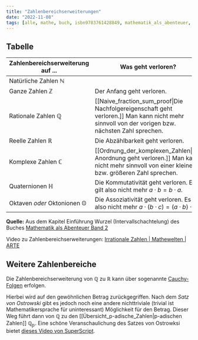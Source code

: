 ```yaml
---
title: "Zahlenbereichserweiterungen"
date: "2022-11-08"
tags: [alle, mathe, buch, isbn9783761428849, mathematik_als_abenteuer, zahlenbereichserweiterung, natürliche_zahlen, ganze_zahlen, irrationale_zahlen, rationale_zahlen, reelle_zahlen, komplexe_zahlen, eigenschaften, körper, körpererweiterung, p-adische_zahlen, p-adic_numbers, p-adisch, p-adic]
---
```


## Tabelle 

| Zahlenbereichserweiterung auf ...      | Was geht verloren?                                                                                                 |
| -------------------------------------- | ------------------------------------------------------------------------------------------------------------------ |
| Natürliche Zahlen $\mathbb{N}$         |                                                                                                                    |
| Ganze Zahlen $\mathbb{Z}$              | Der Anfang geht verloren.                                                                                          |
| Rationale Zahlen $\mathbb{Q}$          | [[Naive_fraction_sum_proof\|Die Nachfolgereigenschaft geht verloren.]] Man kann nicht mehr sinnvoll von der vorigen bzw. nächsten Zahl sprechen. |
| Reelle Zahlen $\mathbb{R}$             | Die Abzählbarkeit geht verloren.                                                                                   |
| Komplexe Zahlen $\mathbb{C}$           | [[Ordnung_der_komplexen_Zahlen\|Die Anordnung geht verloren.]] Man kann nicht mehr sinnvoll von einer kleiner bzw. größeren Zahl sprechen.           |
| Quaternionen $\mathbb{H}$              | Die Kommutativität geht verloren. Es gilt also nicht mehr $a \cdot b = b \cdot a$.                                 |
| Oktaven *oder* Oktonionen $\mathbb{O}$ | Die Assoziativität geht verloren. Es gilt also nicht mehr $a \cdot (b \cdot c) = (a \cdot b) \cdot c$.             | 

**Quelle:** Aus dem Kapitel Einführung Wurzel (Intervallschachtelung) des Buches [Mathematik als Abenteuer Band 2](https://www.friedrich-verlag.de/shop/mathematik-als-abenteuer-31004)

Video zu Zahlenbereichserweiterungen: [Irrationale Zahlen | Mathewelten | ARTE](https://youtube.com/watch?v=P24tmohytXs)

## Weitere Zahlenbereiche

Die Zahlenbereichserweiterung von $\mathbb{Q}$ zu $\mathbb{R}$ kann über sogenannte [Cauchy-Folgen](https://de.wikipedia.org/wiki/Cauchy-Folge) erfolgen.

Hierbei wird auf den gewöhnlichen Betrag zurückgegriffen. Nach dem *Satz von Ostrowski* gibt es jedoch noch eine andere nichttriviale (trivial ist Mathematikersprache für uninteressant) Möglichkeit für den Betrag. Dieser Weg führt dann von $\mathbb{Q}$ zu den [[Übersicht_p-adische_Zahlen|p-adischen Zahlen]] $\mathbb{Q_{p}}$. 
Eine schöne Veranschaulichung des Satzes von Ostrowksi bietet [dieses Video von SuperScript](https://youtube.com/watch?v=aSxvz0NUXfc).
